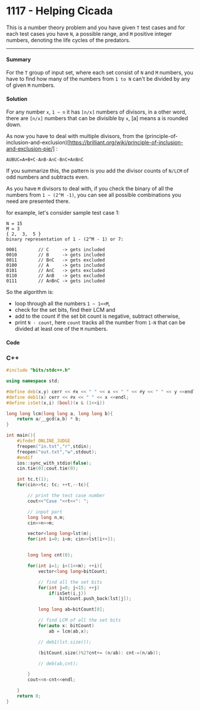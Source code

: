 # 1117 - Helping Cicada

This is a number theory problem and you have given `T` test cases and for each test cases you have `N`, a possible range, and `M` positive integer numbers, denoting the life cycles of the predators.

---

#### Summary

For the `T` group of input set, where each set consist of `N` and `M` numbers, you have to find how many of the numbers from `1 to N` can't be divided by any of given `M` numbers.

#### Solution

For any number `x`, `1 ~ n` it has `[n/x]` numbers of divisors, in a other word, there are `[n/x]` numbers that can be divisible by `x`, [a] means a is rounded down.

As now you have to deal with multiple divisors, from the (principle-of-inclusion-and-exclusion)[https://brilliant.org/wiki/principle-of-inclusion-and-exclusion-pie/] :

`AUBUC=A+B+C-A∩B-A∩C-B∩C+A∩B∩C`

If you summarize this, the pattern is you add the divisor counts of `N/LCM` of odd numbers and subtracts even.

As you have `M` divisors to deal with, if you check the binary of all the numbers from `1 ~ (2^M -1)`, you can see all possible combinations you need are presented there.

for example, let's consider sample test case 1:

```
N = 15
M = 3
{ 2,  3,  5 }
binary representation of 1 - (2^M - 1) or 7:

0001        // C     -> gets included
0010        // B     -> gets included
0011        // B∩C   -> gets excluded
0100        // A     -> gets included
0101        // A∩C   -> gets excluded
0110        // A∩B   -> gets excluded
0111        // A∩B∩C -> gets included
```

So the algorithm is:

- loop through all the numbers `1 ~ 1<<M`,
- check for the set bits, find their LCM and
- add to the count if the set bit count is negative, subtract otherwise,
- print `N - count`, here `count` tracks all the number from `1-N` that can be divided at least one of the `M` numbers.

#### Code

### C++

```C++
#include "bits/stdc++.h"

using namespace std;

#define deb(x,y) cerr << #x << " " << x << " " << #y << " " << y <<endl;
#define deb1(x) cerr << #x << " " << x <<endl;
#define isSet(x,i) (bool)(x & (1<<i))

long long lcm(long long a, long long b){
    return a/__gcd(a,b) * b;
}

int main(){
    #ifndef ONLINE_JUDGE
    freopen("in.txt","r",stdin);
    freopen("out.txt","w",stdout);
    #endif
    ios::sync_with_stdio(false);
    cin.tie(0);cout.tie(0);

    int tc,t(1);
    for(cin>>tc; tc; ++t,--tc){

        // print the test case number
        cout<<"Case "<<t<<": ";

        // input part
        long long n,m;
        cin>>n>>m;

        vector<long long>lst(m);
        for(int i=0; i<m; cin>>lst[i++]);


        long long cnt(0);

        for(int i=1; i<(1<<m); ++i){
            vector<long long>bitCount;

            // find all the set bits
            for(int j=0; j<15; ++j)
                if(isSet(i,j))
                    bitCount.push_back(lst[j]);

            long long ab=bitCount[0];

            // find LCM of all the set bits
            for(auto x: bitCount)
                ab = lcm(ab,x);

            // deb1(lst.size());

            (bitCount.size()%2?cnt+= (n/ab): cnt-=(n/ab));

            // deb(ab,cnt);

        }
        cout<<n-cnt<<endl;

    }
    return 0;
}
```
